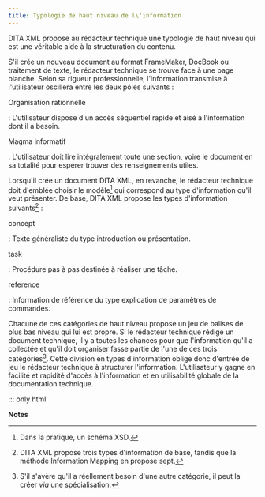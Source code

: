```yaml
---
title: Typologie de haut niveau de l\'information
---
```


DITA XML propose au rédacteur technique une typologie de haut niveau qui
est une véritable aide à la structuration du contenu.

S\'il crée un nouveau document au format FrameMaker, DocBook ou
traitement de texte, le rédacteur technique se trouve face à une page
blanche. Selon sa rigueur professionnelle, l\'information transmise à
l\'utilisateur oscillera entre les deux pôles suivants :

Organisation rationnelle

:   L\'utilisateur dispose d\'un accès séquentiel rapide et aisé à
    l\'information dont il a besoin.

Magma informatif

:   L\'utilisateur doit lire intégralement toute une section, voire le
    document en sa totalité pour espérer trouver des renseignements
    utiles.

Lorsqu\'il crée un document DITA XML, en revanche, le rédacteur
technique doit d\'emblée choisir le modèle[^1] qui correspond au type
d\'information qu\'il veut présenter. De base, DITA XML propose les
types d\'information suivants[^2] :

concept

:   Texte généraliste du type introduction ou présentation.

task

:   Procédure pas à pas destinée à réaliser une tâche.

reference

:   Information de référence du type explication de paramètres de
    commandes.

Chacune de ces catégories de haut niveau propose un jeu de balises de
plus bas niveau qui lui est propre. Si le rédacteur technique rédige un
document technique, il y a toutes les chances pour que l\'information
qu\'il a collectée et qu\'il doit organiser fasse partie de l\'une de
ces trois catégories[^3]. Cette division en types d\'information oblige
donc d\'entrée de jeu le rédacteur technique à structurer
l\'information. L\'utilisateur y gagne en facilité et rapidité d\'accès
à l\'information et en utilisabilité globale de la documentation
technique.

::: only
html

**Notes**


[^1]: Dans la pratique, un schéma XSD.

[^2]: DITA XML propose trois types d\'information de base, tandis que la
    méthode Information Mapping en propose sept.

[^3]: S\'il s\'avère qu\'il a réellement besoin d\'une autre catégorie,
    il peut la créer *via* une spécialisation.
